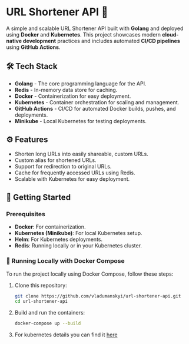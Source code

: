 # URL Shortener API 🚀

A simple and scalable URL Shortener API built with **Golang** and deployed using **Docker** and **Kubernetes**. This project showcases modern **cloud-native development** practices and includes automated **CI/CD pipelines** using **GitHub Actions**.

## 🛠️ Tech Stack

- **Golang** - The core programming language for the API.
- **Redis** - In-memory data store for caching.
- **Docker** - Containerization for easy deployment.
- **Kubernetes** - Container orchestration for scaling and management.
- **GitHub Actions** - CI/CD for automated Docker builds, pushes, and deployments.
- **Minikube** - Local Kubernetes for testing deployments.

## ⚙️ Features

- Shorten long URLs into easily shareable, custom URLs.
- Custom alias for shortened URLs.
- Support for redirection to original URLs.
- Cache for frequently accessed URLs using Redis.
- Scalable with Kubernetes for easy deployment.

## 🧪 Getting Started

### Prerequisites

- **Docker**: For containerization.
- **Kubernetes (Minikube)**: For local Kubernetes setup.
- **Helm**: For Kubernetes deployments.
- **Redis**: Running locally or in your Kubernetes cluster.

### 🐋 Running Locally with Docker Compose

To run the project locally using Docker Compose, follow these steps:

1. Clone this repository:

   ```bash
   git clone https://github.com/vladumanskyi/url-shortener-api.git
   cd url-shortener-api
   ```
2. Build and run the containers:
    ```bash
    docker-compose up --build
    ```

3. For kubernetes details you can find it [here](https://github.com/vumanskyi/url-shortener/tree/infrastructure/k8s)

